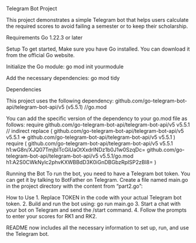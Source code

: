Telegram Bot Project

This project demonstrates a simple Telegram bot that helps users calculate the required scores to avoid failing a semester or to keep their scholarship.

Requirements
    Go 1.22.3 or later
    
Setup
To get started,
Make sure you have Go installed. You can download it from the official Go website.

Initialize the Go module:
go mod init yourmodule

Add the necessary dependencies:
go mod tidy

Dependencies

This project uses the following dependency:
		github.com/go-telegram-bot-api/telegram-bot-api/v5 (v5.5.1)       //go.mod

You can add the specific version of the dependency to your go.mod file as follows:
require github.com/go-telegram-bot-api/telegram-bot-api/v5 v5.5.1 // indirect
replace (
    github.com/go-telegram-bot-api/telegram-bot-api/v5 v5.5.1 => github.com/go-telegram-bot-api/telegram-bot-api/v5 v5.5.1
)
require (
    github.com/go-telegram-bot-api/telegram-bot-api/v5 v5.5.1 h1:wG8n/XJQ07TmjbITcGiUaOtXxdrINDz1b0J1w0SzqDc=
    github.com/go-telegram-bot-api/telegram-bot-api/v5 v5.5.1/go.mod h1:A2S0CWkNylc2phvKXWBBdD3K0iGnDBGbzRpISP2zBl8=
)

Running the Bot
To run the bot, you need to have a Telegram bot token. You can get it by talking to BotFather on Telegram.
Create a file named main.go in the project directory with the content from “part2.go”:

How to Use
	1.	Replace TOKEN in the code with your actual Telegram bot token.
	2.	Build and run the bot using:
                go run main.go
	3.	Start a chat with your bot on Telegram and send the /start command.
	4.	Follow the prompts to enter your scores for RK1 and RK2.

README now includes all the necessary information to set up, run, and use the Telegram bot.
